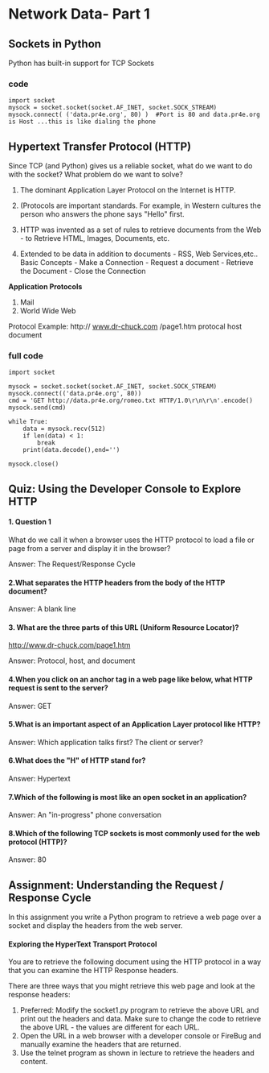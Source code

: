 # Network Data- Part 1

## Sockets in Python

Python has built-in support for TCP Sockets

### code
    import socket
    mysock = socket.socket(socket.AF_INET, socket.SOCK_STREAM)
    mysock.connect( ('data.pr4e.org', 80) )  #Port is 80 and data.pr4e.org is Host ...this is like dialing the phone
    
## Hypertext Transfer Protocol (HTTP)

Since TCP (and Python) gives us a reliable socket, what do we want to do with the socket? What problem do
we want to solve?

1. The dominant Application Layer Protocol on the Internet is HTTP.

2. (Protocols are important standards. For example, in Western cultures the person who answers the phone says "Hello" first.

3. HTTP was invented as a set of rules to retrieve documents from the Web - to Retrieve HTML, Images, Documents, etc.

4. Extended to be data in addition to documents - RSS, Web Services,etc.. Basic Concepts - Make a Connection - Request a document - Retrieve the Document - Close the Connection
 
**Application Protocols**
1. Mail
2. World Wide Web

Protocol Example:
http://   www.dr-chuck.com    /page1.htm
protocal      host             document

### full code
 
    import socket

    mysock = socket.socket(socket.AF_INET, socket.SOCK_STREAM)
    mysock.connect(('data.pr4e.org', 80))
    cmd = 'GET http://data.pr4e.org/romeo.txt HTTP/1.0\r\n\r\n'.encode()
    mysock.send(cmd)

    while True:
        data = mysock.recv(512)
        if len(data) < 1:
            break
        print(data.decode(),end='')

    mysock.close()
    
## Quiz: Using the Developer Console to Explore HTTP

#### 1. Question 1
What do we call it when a browser uses the HTTP protocol to load a file or page from a server and display it in the browser?

Answer: The Request/Response Cycle

#### 2.What separates the HTTP headers from the body of the HTTP document?

Answer: A blank line

#### 3. What are the three parts of this URL (Uniform Resource Locator)?
http://www.dr-chuck.com/page1.htm

Answer: Protocol, host, and document

#### 4.When you click on an anchor tag in a web page like below, what HTTP request is sent to the server?

Answer: GET

#### 5.What is an important aspect of an Application Layer protocol like HTTP?

Answer: Which application talks first? The client or server?

#### 6.What does the "H" of HTTP stand for?

Answer: Hypertext

#### 7.Which of the following is most like an open socket in an application?

Answer: An "in-progress" phone conversation

#### 8.Which of the following TCP sockets is most commonly used for the web protocol (HTTP)?

Answer: 80

## Assignment: Understanding the Request / Response Cycle

In this assignment you write a Python program to retrieve a web page over a socket and display the headers from the web server.

#### Exploring the HyperText Transport Protocol

You are to retrieve the following document using the HTTP protocol in a way that you can examine the HTTP Response headers.

There are three ways that you might retrieve this web page and look at the response headers:

1. Preferred: Modify the socket1.py program to retrieve the above URL and print out the headers and data. Make sure to change the code to retrieve the above URL - the values are different for each URL.
2. Open the URL in a web browser with a developer console or FireBug and manually examine the headers that are returned.
3. Use the telnet program as shown in lecture to retrieve the headers and content.
